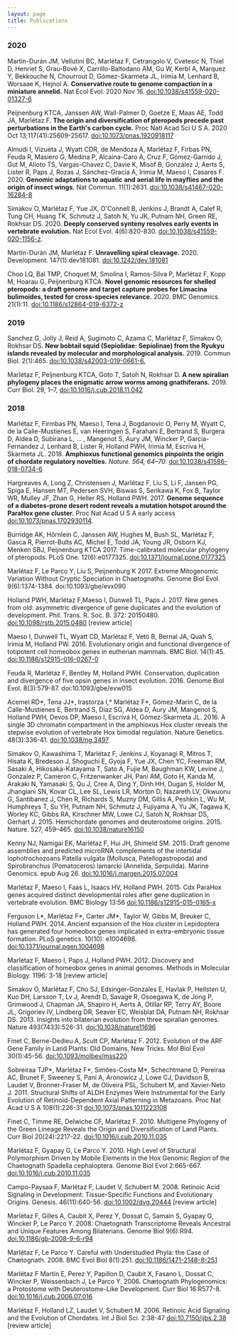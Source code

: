 ```yaml
---
layout: page
title: Publications
---
```


### 2020


Martín-Durán JM, Vellutini BC, Marlétaz F, Cetrangolo V, Cvetesic N, Thiel D, Henriet S, Grau-Bové X, Carrillo-Baltodano AM, Gu W, Kerbl A, Marquez Y, Bekkouche N, Chourrout D, Gómez-Skarmeta JL, Irimia M, Lenhard B, Worsaae K, Hejnol A. **Conservative route to genome compaction in a miniature annelid.** Nat Ecol Evol. 2020 Nov 16. [doi:10.1038/s41559-020-01327-6](https://doi.org/doi:10.1038/s41559-020-01327-6)

Peijnenburg KTCA, Janssen AW, Wall-Palmer D, Goetze E, Maas AE, Todd JA, Marlétaz F. **The origin and diversification of pteropods precede past perturbations in the Earth's carbon cycle.** 
Proc Natl Acad Sci U S A. 2020 Oct 13;117(41):25609-25617. [doi:10.1073/pnas.1920918117](https://doi.org/10.1073/pnas.1920918117)


Almudi I, Vizueta J, Wyatt CDR, de Mendoza A, Marlétaz F, Firbas PN, Feuda R, Masiero G, Medina P, Alcaina-Caro A, Cruz F, Gómez-Garrido J, Gut M, Alioto TS, Vargas-Chavez C, Davie K, Misof B, González J, Aerts S, Lister R, Paps J, Rozas J, Sánchez-Gracia A, Irimia M, Maeso I, Casares F. 2020. **Genomic adaptations to aquatic and aerial life in mayflies and the origin of insect wings.** Nat Commun. 11(1):2631. [doi:10.1038/s41467-020-16284-8](https://doi.org/10.1038/s41467-020-16284-8)

Simakov O, Marlétaz F, Yue JX, O'Connell B, Jenkins J, Brandt A, Calef R, Tung CH, Huang TK, Schmutz J, Satoh N, Yu JK, Putnam NH, Green RE, Rokhsar DS. 2020. **Deeply conserved synteny resolves early events in vertebrate evolution.** Nat Ecol Evol. 4(6):820-830. [doi:10.1038/s41559-020-1156-z](https://doi.org/10.1038/s41559-020-1156-z).

Martín-Durán JM, Marlétaz F. **Unravelling spiral cleavage.** 2020. Development. 147(1):dev181081. [doi:10.1242/dev.181081](https://doi.org/10.1242/dev.181081)

Choo LQ, Bal TMP, Choquet M, Smolina I, Ramos-Silva P, Marlétaz F, Kopp M, Hoarau G, Peijnenburg KTCA. **Novel genomic resources for shelled pteropods: a draft genome and target capture probes for Limacina bulimoides, tested for cross-species relevance.** 2020. BMC Genomics. 21(1):11. [doi:10.1186/s12864-019-6372-z](https://doi.org/10.1186/s12864-019-6372-z) 

### 2019

Sanchez G, Jolly J, Reid A, Sugimoto C, Azama C, Marlétaz F, Simakov O, Rokhsar DS. **New bobtail squid (Sepiolidae: Sepiolinae) from the Ryukyu islands revealed by molecular and morphological analysis.** 2019. Commun Biol. 2(1):465. [doi:10.1038/s42003-019-0661-6.](https://doi.org/10.1038/s42003-019-0661-6.)

Marlétaz F, Peijnenburg KTCA, Goto T, Satoh N, Rokhsar D. **A new spiralian phylogeny places the enigmatic arrow worms among gnathiferans.** 2019. Curr Biol. 29, 1–7, [doi:10.1016/j.cub.2018.11.042](https://doi.org/10.1016/j.cub.2018.11.042)

### 2018

Marlétaz F, Firmbas PN, Maeso I, Tena J, Bogdanovic O, Perry M, Wyatt C, de la Calle-Mustienes E, van Heeringen S, Farahani E, Bertrand S, Burgera D, Aldea D, Subirana L, … , Mangenot S, Aury JM, Wincker P, Garcia-Fernandez J, Lenhard B, Lister R, Holland PWH, Irimia M, Escriva H, Skarmeta JL. 2018. **Amphioxus functional genomics pinpoints the origin of chordate regulatory novelties.** *Nature.  564,  64–70.* [doi:10.1038/s41586-018-0734-6](https://doi.org/10.1038/s41586-018-0734-6)

Hargreaves A, Long Z, Christensen J, Marlétaz F, Liu S, Li F, Jansen PG, Spiga E, Hansen MT, Pedersen SVH, Biswas S, Serikawa K, Fox B, Taylor WR, Mulley JF, Zhan G, Heller RS, Holland PWH. 2017. **Genome sequence of a diabetes-prone desert rodent reveals a mutation hotspot around the ParaHox gene cluster.** Proc Nat Acad U S A early access [doi:10.1073/pnas.1702930114](https://doi.org/10.1073/pnas.1702930114).

Burridge AK, Hörnlein C, Janssen AW, Hughes M, Bush SL, Marlétaz F, Gasca R, Pierrot-Bults AC, Michel E, Todd JA, Young JR, Osborn KJ, Menken SBJ, Peijnenburg KTCA 2017. Time-calibrated molecular phylogeny of pteropods. PLoS One. 12(6):e0177325. [doi:10.1371/journal.pone.0177325](https://doi.org/10.1371/journal.pone.0177325) 

Marlétaz F, Le Parco Y, Liu S, Peijnenburg K 2017. Extreme Mitogenomic Variation Without Cryptic Speciation in Chaetognaths. Genome Biol Evol. 9(6):1374-1384. doi:10.1093/gbe/evx090

Holland PWH, Marlétaz F,Maeso I, Dunwell TL, Paps J. 2017. New genes from old: asymmetric divergence of gene duplicates and the evolution of development. Phil. Trans. R. Soc. B. 372: 20150480. [doi:10.1098/rstb.2015.0480](https://doi.org/10.1098/rstb.2015.0480) [review article]

Maeso I, Dunwell TL, Wyatt CD, Marlétaz F, Vetö B, Bernal JA, Quah S, Irimia M, Holland PW. 2016. Evolutionary origin and functional divergence of totipotent cell homeobox genes in eutherian mammals. BMC Biol. 14(1):45. [doi:10.1186/s12915-016-0267-0](https://doi.org/10.1186/s12915-016-0267-0)

Feuda R, Marlétaz F, Bentley M, Holland PWH. Conservation, duplication and divergence of five opsin genes in insect evolution. 2016. Genome Biol Evol. 8(3):579-87. doi:10.1093/gbe/evw015

Acemel RD*, Tena JJ*, Irastorza I,* Marlétaz F*, Gómez-Marín C, de la Calle-Mustienes E, Bertrand S, Diaz SG, Aldea D, Aury JM, Mangenot S, Holland PWH, Devos DP, Maeso I, Escrivá H, Gómez-Skarmeta JL. 2016. A single 3D chromatin compartment in the amphioxus Hox cluster reveals the stepwise evolution of vertebrate Hox bimodal regulation.  Nature Genetics. 48(3):336-41. [doi:10.1038/ng.3497](https://doi.org/10.1038/ng.3497)

Simakov O, Kawashima T, Marlétaz F, Jenkins J, Koyanagi R, Mitros T, Hisata K, Bredeson J, Shoguchi E, Gyoja F, Yue JX, Chen YC, Freeman RM, Sasaki A, Hikosaka-Katayama T, Sato A, Fujie M, Baughman KW, Levine J, Gonzalez P, Cameron C, Fritzenwanker JH, Pani AM, Goto H, Kanda M, Arakaki N, Yamasaki S, Qu J, Cree A, Ding Y, Dinh HH, Dugan S, Holder M, Jhangiani SN, Kovar CL, Lee SL, Lewis LR, Morton D, Nazareth LV, Okwuonu G, Santibanez J, Chen R, Richards S, Muzny DM, Gillis A, Peshkin L, Wu M, Humphreys T, Su YH, Putnam NH, Schmutz J, Fujiyama A, Yu JK, Tagawa K, Worley KC, Gibbs RA, Kirschner MW, Lowe CJ, Satoh N, Rokhsar DS, Gerhart J.  2015. Hemichordate genomes and deuterostome origins. 2015. Nature. 527, 459–465. [doi:10.1038/nature16150](https://doi.org/10.1038/nature16150) 

Kenny NJ, Namigai EK, Marlétaz F, Hui JH, Shimeld SM. 2015. Draft genome assemblies and predicted microRNA complements of the intertidal lophotrochozoans Patella vulgata (Mollusca, Patellogastropoda) and Spirobranchus (Pomatoceros) lamarcki (Annelida, Serpulida). Marine  Genomics. epub Aug 26. [doi:10.1016/j.margen.2015.07.004](https://doi.org/10.1016/j.margen.2015.07.004)

Marlétaz F, Maeso I, Faas L, Isaacs HV, Holland PWH. 2015. Cdx ParaHox genes acquired distinct developmental roles after gene duplication in vertebrate evolution. BMC Biology 13:56 [doi:10.1186/s12915-015-0165-x](https://doi.org/10.1186/s12915-015-0165-x)

Ferguson L*, Marlétaz F*, Carter JM*, Taylor W, Gibbs M, Breuker C, Holland PWH. 2014. Ancient expansion of the Hox cluster in Lepidoptera has generated four homeobox genes implicated in extra-embryonic tissue formation. PLoS genetics. 10(10): e1004698. [doi:10.1371/journal.pgen.1004698](https://doi.org/10.1371/journal.pgen.1004698)

Marlétaz F, Maeso I, Paps J, Holland PWH. 2012. Discovery and classification of homeobox genes in animal genomes. Methods in Molecular Biology. 1196: 3-18 [review article]

Simakov O, Marlétaz F, Cho SJ, Edsinger-Gonzales E, Havlak P, Hellsten U, Kuo DH, Larsson T, Lv J, Arendt D, Savage R, Osoegawa K, de Jong P, Grimwood J, Chapman JA, Shapiro H, Aerts A, Otillar RP, Terry AY, Boore JL, Grigoriev IV, Lindberg DR, Seaver EC, Weisblat DA, Putnam NH, Rokhsar DS. 2013. Insights into bilaterian evolution from three spiralian genomes. Nature 493(7433):526-31. [doi:10.1038/nature11696](https://doi.org/10.1038/nature11696)

Finet C, Berne-Dedieu A, Scutt CP, Marlétaz F. 2012. Evolution of the ARF Gene Family in Land Plants: Old Domains, New Tricks. Mol Biol Evol 30(1):45-56. [doi:10.1093/molbev/mss220](https://doi.org/10.1093/molbev/mss220)

Sobreiraa TJP*, Marlétaz F*, Simões-Costa M*, Schechtmane D, Pereiraa AC, Brunet F, Sweeney S, Pani A, Aronowicz J, Lowe CJ,  Davidson B, Laudet V, Bronner-Fraser M, de Oliveira PSL, Schubert M, and Xavier-Neto J. 2011. Structural Shifts of ALDH Enzymes Were Instrumental for the Early Evolution of Retinoid-Dependent Axial Patterning in Metazoans. Proc Nat Acad U S A 108(1):226-31  [doi:10.1073/pnas.1011223108](https://doi.org/10.1073/pnas.1011223108)

Finet C, Timme RE, Delwiche CF, Marlétaz F. 2010. Multigene Phylogeny of the Green Lineage Reveals the Origin and Diversification of Land Plants. Curr Biol 20(24):2217-22. [doi:10.1016/j.cub.2010.11.035](https://doi.org/10.1016/j.cub.2010.11.035)

Marlétaz F, Gyapay G, Le Parco Y. 2010. High Level of Structural Polymorphism Driven by Mobile Elements in the Hox Genomic Region of the Chaetognath Spadella cephaloptera. Genome Biol Evol 2:665-667. [doi:10.1016/j.cub.2010.11.035](https://doi.org/10.1016/j.cub.2010.11.035)

Campo-Paysaa F, Marlétaz F, Laudet V, Schubert M. 2008. Retinoic Acid Signaling in Development: Tissue-Specific Functions and Evolutionary Origins. Genesis. 46(11):640-56. [doi:10.1002/dvg.20444](https://doi.org/10.1002/dvg.20444) [review article]

Marlétaz F, Gilles A, Caubit X, Perez Y, Dossat C, Samain S, Gyapay G, Wincker P, Le Parco Y. 2008. Chaetognath Transcriptome Reveals Ancestral and Unique Features Among Bilaterians. Genome Biol  9(6):R94. [doi:10.1186/gb-2008-9-6-r94](https://doi.org/10.1186/gb-2008-9-6-r94)

Marlétaz F, Le Parco Y. Careful with Understudied Phyla: the Case of Chætognath. 2008. BMC Evol Biol 8(1):251.  [doi:10.1186/1471-2148-8-251](https://doi.org/10.1186/1471-2148-8-251) 

Marlétaz F Martin E, Perez Y, Papillon D, Caubit X, Fasano L, Dossat C, Wincker P, Weissenbach J, Le Parco Y. 2006. Chætognath Phylogenomics: a Protostome with Deuterostome-Like Development.  Curr Biol 16:R577-8. [doi:10.1016/j.cub.2006.07.016](https://doi.org/10.1016/j.cub.2006.07.016)

Marlétaz F, Holland LZ, Laudet V, Schubert M. 2006. Retinoic Acid Signaling and the Evolution of Chordates. Int J Biol Sci. 2:38-47 [doi:10.7150/ijbs.2.38](https://doi.org/10.7150/ijbs.2.38) [review article]



